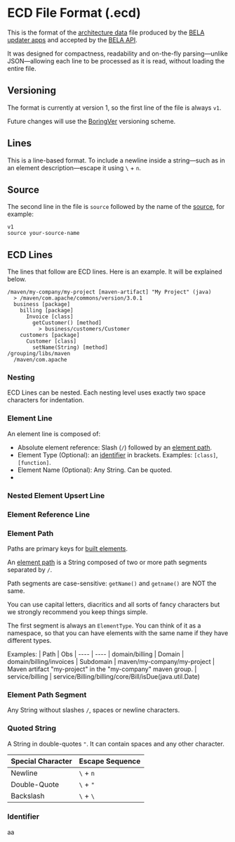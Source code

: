 # ECD File Format (.ecd)

This is the format of the [architecture data](/Concepts.md#ecds) file produced by the [BELA updater apps](/CodeSynchronization.md#2-run-the-bela-updater-docker-app-for-your-language) and accepted by the [BELA API](/API.md).

It was designed for compactness, readability and on-the-fly parsing—unlike JSON—allowing each line to be processed as it is read, without loading the entire file.

## Versioning

The format is currently at version 1, so the first line of the file is always `v1`.

Future changes will use the [BoringVer](https://medium.com/@klauswuestefeld/boringver-ad84d272a380) versioning scheme.

## Lines

This is a line-based format. To include a newline inside a string—such as in an element description—escape it using `\` + `n`.

## Source

The second line in the file is `source` followed by the name of the [source](/Concepts.md#sources), for example:

```
v1
source your-source-name 
```

## ECD Lines

The lines that follow are ECD lines. Here is an example. It will be explained below.

```
/maven/my-company/my-project [maven-artifact] "My Project" (java)
  > /maven/com.apache/commons/version/3.0.1
  business [package]
    billing [package]
      Invoice [class]
        getCustomer() [method]
          > business/customers/Customer
    customers [package]
      Customer [class]
        setName(String) [method]
/grouping/libs/maven
  /maven/com.apache
```

### Nesting

ECD Lines can be nested. Each nesting level uses exactly two space characters for indentation.

### Element Line

An element line is composed of:
- Absolute element reference: Slash (`/`) followed by an [element path](#element-path).
- Element Type (Optional): an [identifier](#identifier) in brackets. Examples: `[class]`, `[function]`.
- Element Name (Optional): Any String. Can be quoted.
- 


### Nested Element Upsert Line

### Element Reference Line

### Element Path

Paths are primary keys for [built elements](/Concepts.md#built-vs-modeled).

An [element path](/Concepts.md#element-path) is a String composed of two or more path segments separated by `/`.

Path segments are case-sensitive: `getName()` and `getname()` are NOT the same.

You can use capital letters, diacritics and all sorts of fancy characters but we strongly recommend you keep things simple.

The first segment is always an `ElementType`. You can think of it as a namespace, so that you can have elements with the same name if they have different types.

Examples:
| Path | Obs
| ---- | ----
| domain/billing | Domain
| domain/billing/invoices | Subdomain
| maven/my-company/my-project | Maven artifact "my-project" in the "my-company" maven group.
| service/billing | 
service/Billing/billing/core/Bill/isDue(java.util.Date)




### Element Path Segment

Any String without slashes `/`, spaces or newline characters.

### Quoted String

A String in double-quotes `"`. It can contain spaces and any other character.

| Special Character | Escape Sequence
| ---- | ----
| Newline | `\` + `n`
| Double-Quote | `\` + `"`
| Backslash | `\` + `\`

### Identifier

aa

